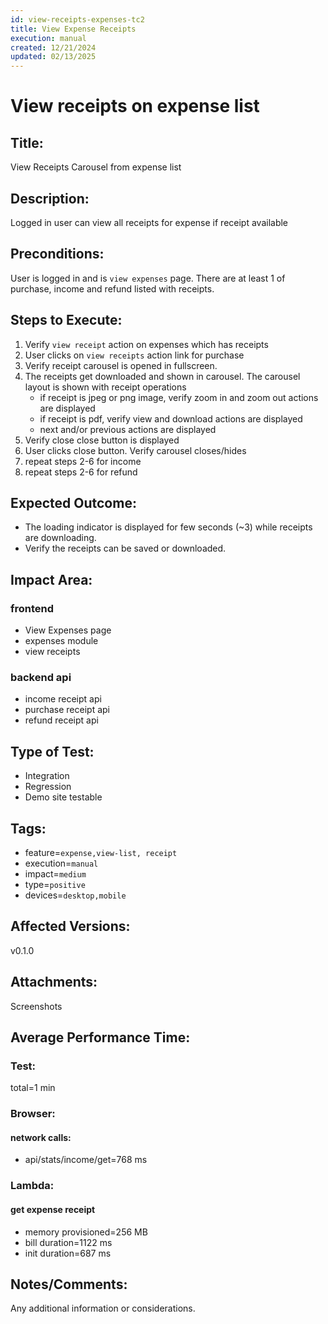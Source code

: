 ```yaml
---
id: view-receipts-expenses-tc2
title: View Expense Receipts
execution: manual
created: 12/21/2024
updated: 02/13/2025
---
```


# View receipts on expense list

## Title:

View Receipts Carousel from expense list

## Description:

Logged in user can view all receipts for expense if receipt available

## Preconditions:

User is logged in and is `view expenses` page. There are at least 1 of purchase, income and refund listed with receipts.

## Steps to Execute:

1. Verify `view receipt` action on expenses which has receipts
2. User clicks on `view receipts` action link for purchase
3. Verify receipt carousel is opened in fullscreen.
4. The receipts get downloaded and shown in carousel. The carousel layout is shown with receipt operations
   - if receipt is jpeg or png image, verify zoom in and zoom out actions are displayed
   - if receipt is pdf, verify view and download actions are displayed
   - next and/or previous actions are displayed
5. Verify close close button is displayed
6. User clicks close button. Verify carousel closes/hides
7. repeat steps 2-6 for income
8. repeat steps 2-6 for refund

## Expected Outcome:

- The loading indicator is displayed for few seconds (~3) while receipts are downloading.
- Verify the receipts can be saved or downloaded.

## Impact Area:

### frontend

- View Expenses page
- expenses module
- view receipts

### backend api

- income receipt api
- purchase receipt api
- refund receipt api

## Type of Test:

- Integration
- Regression
- Demo site testable

## Tags:

- feature=`expense,view-list, receipt`
- execution=`manual`
- impact=`medium`
- type=`positive`
- devices=`desktop,mobile`

## Affected Versions:

v0.1.0

## Attachments:

Screenshots

## Average Performance Time:

### Test:

total=1 min

### Browser:

#### network calls:

- api/stats/income/get=768 ms

### Lambda:

#### get expense receipt

- memory provisioned=256 MB
- bill duration=1122 ms
- init duration=687 ms

## Notes/Comments:

Any additional information or considerations.
